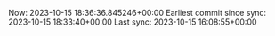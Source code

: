 Now: 2023-10-15 18:36:36.845246+00:00 Earliest commit since sync: 2023-10-15 18:33:40+00:00 Last sync: 2023-10-15 16:08:55+00:00
